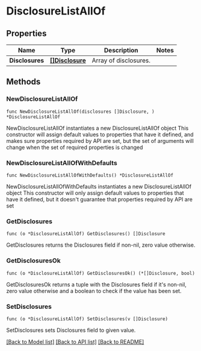 # DisclosureListAllOf

## Properties

Name | Type | Description | Notes
------------ | ------------- | ------------- | -------------
**Disclosures** | [**[]Disclosure**](Disclosure.md) | Array of disclosures. | 

## Methods

### NewDisclosureListAllOf

`func NewDisclosureListAllOf(disclosures []Disclosure, ) *DisclosureListAllOf`

NewDisclosureListAllOf instantiates a new DisclosureListAllOf object
This constructor will assign default values to properties that have it defined,
and makes sure properties required by API are set, but the set of arguments
will change when the set of required properties is changed

### NewDisclosureListAllOfWithDefaults

`func NewDisclosureListAllOfWithDefaults() *DisclosureListAllOf`

NewDisclosureListAllOfWithDefaults instantiates a new DisclosureListAllOf object
This constructor will only assign default values to properties that have it defined,
but it doesn't guarantee that properties required by API are set

### GetDisclosures

`func (o *DisclosureListAllOf) GetDisclosures() []Disclosure`

GetDisclosures returns the Disclosures field if non-nil, zero value otherwise.

### GetDisclosuresOk

`func (o *DisclosureListAllOf) GetDisclosuresOk() (*[]Disclosure, bool)`

GetDisclosuresOk returns a tuple with the Disclosures field if it's non-nil, zero value otherwise
and a boolean to check if the value has been set.

### SetDisclosures

`func (o *DisclosureListAllOf) SetDisclosures(v []Disclosure)`

SetDisclosures sets Disclosures field to given value.



[[Back to Model list]](../README.md#documentation-for-models) [[Back to API list]](../README.md#documentation-for-api-endpoints) [[Back to README]](../README.md)



